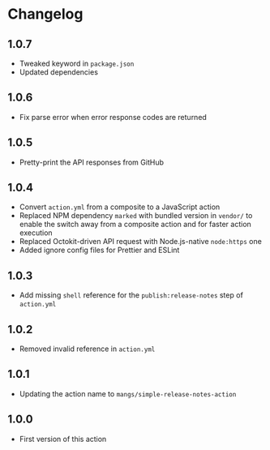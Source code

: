 # Changelog

## 1.0.7

- Tweaked keyword in `package.json`
- Updated dependencies

## 1.0.6

- Fix parse error when error response codes are returned

## 1.0.5

- Pretty-print the API responses from GitHub

## 1.0.4

- Convert `action.yml` from a composite to a JavaScript action
- Replaced NPM dependency `marked` with bundled version in `vendor/` to enable the switch away from a composite action and for faster action execution
- Replaced Octokit-driven API request with Node.js-native `node:https` one
- Added ignore config files for Prettier and ESLint

## 1.0.3

- Add missing `shell` reference for the `publish:release-notes` step of `action.yml`

## 1.0.2

- Removed invalid reference in `action.yml`

## 1.0.1

- Updating the action name to `mangs/simple-release-notes-action`

## 1.0.0

- First version of this action
